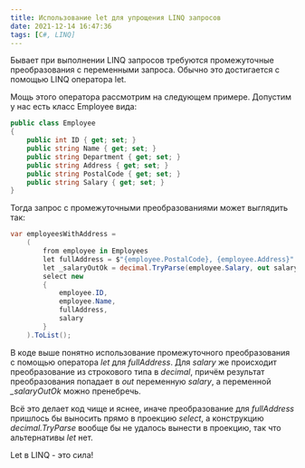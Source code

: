 ```yaml
---
title: Использование let для упрощения LINQ запросов
date: 2021-12-14 16:47:36
tags: [C#, LINQ]
---
```


Бывает при выполнении LINQ запросов требуются промежуточные преобразования с переменными запроса. Обычно это достигается с помощью LINQ оператора let. 

Мощь этого оператора рассмотрим на следующем примере. Допустим у нас есть класс Employee вида:
``` csharp
public class Employee
{
    public int ID { get; set; }
    public string Name { get; set; }
    public string Department { get; set; }
    public string Address { get; set; }
    public string PostalCode { get; set; }
    public string Salary { get; set; }
}
```

Тогда запрос с промежуточными преобразованиями может выглядить так:
``` csharp
var employeesWithAddress = 
    (
        from employee in Employees
        let fullAddress = $"{employee.PostalCode}, {employee.Address}"
        let _salaryOutOk = decimal.TryParse(employee.Salary, out salary)
        select new
        {
            employee.ID,
            employee.Name,
            fullAddress,
            salary
        }
    ).ToList();
```

В коде выше понятно использование промежуточного преобразования с помощью оператора *let* для *fullAddress*. Для *salary* же происходит преобразование из строкового типа в *decimal*, причём результат преобразования попадает в *out* переменную *salary*, а переменной *_salaryOutOk* можно пренебречь.

Всё это делает код чище и яснее, иначе преобразование для *fullAddress* пришлось бы выносить прямо в проекцию *select*, а конструкцию *decimal.TryParse* вообще бы не удалось вынести в проекцию, так что альтернативы *let* нет.

Let в LINQ - это сила!
